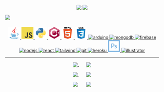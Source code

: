 <p align="center">
    <img src="https://visitor-badge.laobi.icu/badge?page_id=brandon-vo"/>
    <a>
    <img src="https://media.giphy.com/media/hvRJCLFzcasrR4ia7z/giphy.gif" width="22px">
</p>

<img src ="https://user-images.githubusercontent.com/76707560/125880982-d6084f46-01dc-4411-a778-7dd34fca3dbc.jpg">

<h4 align="center"></h4>
<p align="center">
  <a href="https://www.java.com" target="_blank"> 
    <img src="https://raw.githubusercontent.com/devicons/devicon/master/icons/java/java-original.svg" alt="java" width="40" height="40"/> 
  </a> 
  <a href="https://developer.mozilla.org/en-US/docs/Web/JavaScript" target="_blank"> 
    <img src="https://raw.githubusercontent.com/devicons/devicon/master/icons/javascript/javascript-original.svg" alt="javascript" width="40" height="40"/> 
  </a>
  <a href="https://www.python.org" target="_blank"> 
    <img src="https://raw.githubusercontent.com/devicons/devicon/master/icons/python/python-original.svg" alt="python" width="40" height="40"/> 
  </a> 
  <a href="https://www.w3schools.com/cpp/" target="_blank"> 
    <img src="https://raw.githubusercontent.com/devicons/devicon/master/icons/cplusplus/cplusplus-original.svg" alt="cplusplus" width="40" height="40"/> 
  </a> 
  <a href="https://www.w3.org/html/" target="_blank"> 
    <img src="https://raw.githubusercontent.com/devicons/devicon/master/icons/html5/html5-original-wordmark.svg" alt="html5" width="40" height="40"/> 
  </a>
  <a href="https://www.w3schools.com/css/" target="_blank"> 
    <img src="https://raw.githubusercontent.com/devicons/devicon/master/icons/css3/css3-original-wordmark.svg" alt="css3" width="40" height="40"/> 
  </a>
  <a href="https://www.arduino.cc/" target="_blank"> 
    <img src="https://cdn.worldvectorlogo.com/logos/arduino-1.svg" alt="arduino" width="40" height="40"/> 
  </a> 
  <a href="https://www.mongodb.com/" target="_blank"> 
    <img src="https://img.icons8.com/color/480/mongodb.png" alt="mongodb" width="40" height="40"/> 
  </a> 
  <a href="https://firebase.google.com/" target="_blank"> 
    <img src="https://www.vectorlogo.zone/logos/firebase/firebase-icon.svg" alt="firebase" width="40" height="40"/> 
  </a> 
  <a href="https://nodejs.org" target="_blank"> 
    <img src="https://devstickers.com/assets/img/pro/kh7x.png" alt="nodejs" width="40" height="40"/> 
  </a> 
  <a href="https://reactjs.org/" target="_blank"> 
    <img src="https://reactnative.dev/img/header_logo.svg" alt="react" width="40" height="40"/> 
  </a> 
  <a href="https://tailwindcss.com/" target="_blank"> 
    <img src="https://www.vectorlogo.zone/logos/tailwindcss/tailwindcss-icon.svg" alt="tailwind" width="40" height="40"/> 
  </a>
  <a href="https://git-scm.com/" target="_blank">
    <img src="https://git-scm.com/images/logos/downloads/Git-Icon-1788C.png" alt="git" width="40" height="40"/>
  </a>
  <a href="https://heroku.com" target="_blank"> 
    <img src="https://www.vectorlogo.zone/logos/heroku/heroku-icon.svg" alt="heroku" width="40" height="40"/> 
  </a> 
  <a href="https://www.photoshop.com/en" target="_blank"> 
    <img src="https://raw.githubusercontent.com/devicons/devicon/master/icons/photoshop/photoshop-line.svg" alt="photoshop" width="40" height="40"/> 
  </a> 
  <a href="https://www.adobe.com/in/products/illustrator.html" target="_blank"> 
    <img src="https://www.vectorlogo.zone/logos/adobe_illustrator/adobe_illustrator-icon.svg" alt="illustrator" width="40" height="40"/> 
  </a> 
</p>

---
   
<p align="center">      
<a href="https://github.com/brandon-vo/valorant-stats">
  <img align="center" src="https://github-readme-stats.vercel.app/api/pin/?username=brandon-vo&repo=valorant-stats&theme=gotham"/>
</a>
  &nbsp; &nbsp; &nbsp;
<a href="https://github.com/brandon-vo/globe-chat">
  <img align="center" src="https://github-readme-stats.vercel.app/api/pin/?username=brandon-vo&repo=globe-chat&theme=gotham"/>
</a>

</p>

<p align="center">
<a href="https://github.com/brandon-vo/arduino-radar">
   <img align="center" src="https://github-readme-stats.vercel.app/api/pin/?username=brandon-vo&repo=arduino-radar&theme=gotham"/>
</a>
  &nbsp; &nbsp; &nbsp;
<a href="https://github.com/brandon-vo/book-with-me">
  <img align="center" src="https://github-readme-stats.vercel.app/api/pin/?username=brandon-vo&repo=book-with-me&theme=gotham"/>
</a>
</p>

<p align="center">
  <img align="center" src="https://github-readme-stats.vercel.app/api/top-langs/?username=brandon-vo&layout=compact&theme=gotham&langs_count=6&custom_title=top-                    languages&card_width=255"/>
  &nbsp; &nbsp; &nbsp;
  <img align="center" src="https://github-readme-stats.vercel.app/api?username=brandon-vo&theme=gotham&custom_title=my-github-stats&hide=issues"/>
</p>


<!-- 
this took forever to make and look aesthetic
credit to visitor-badge and github-readme-stats  
-->
